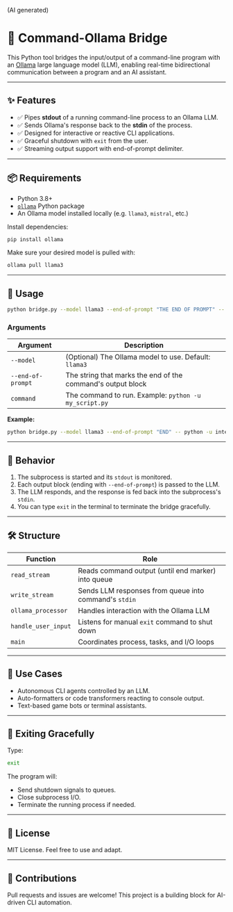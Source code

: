 (AI generated)
# 🧠 Command-Ollama Bridge

This Python tool bridges the input/output of a command-line program with an [Ollama](https://ollama.com) large language model (LLM), enabling real-time bidirectional communication between a program and an AI assistant.

---

## ✨ Features

- ✅ Pipes **stdout** of a running command-line process to an Ollama LLM.
- ✅ Sends Ollama's response back to the **stdin** of the process.
- ✅ Designed for interactive or reactive CLI applications.
- ✅ Graceful shutdown with `exit` from the user.
- ✅ Streaming output support with end-of-prompt delimiter.

---

## 📦 Requirements

- Python 3.8+
- [`ollama`](https://pypi.org/project/ollama/) Python package
- An Ollama model installed locally (e.g. `llama3`, `mistral`, etc.)

Install dependencies:

```bash
pip install ollama
```

Make sure your desired model is pulled with:

```bash
ollama pull llama3
```

---

## 🚀 Usage

```bash
python bridge.py --model llama3 --end-of-prompt "THE END OF PROMPT" -- python -u your_script.py
```

### Arguments

| Argument | Description |
|----------|-------------|
| `--model` | (Optional) The Ollama model to use. Default: `llama3` |
| `--end-of-prompt` | The string that marks the end of the command's output block |
| `command` | The command to run. Example: `python -u my_script.py` |

**Example:**

```bash
python bridge.py --model llama3 --end-of-prompt "END" -- python -u interactive_bot.py
```

---

## 🧠 Behavior

1. The subprocess is started and its `stdout` is monitored.
2. Each output block (ending with `--end-of-prompt`) is passed to the LLM.
3. The LLM responds, and the response is fed back into the subprocess's `stdin`.
4. You can type `exit` in the terminal to terminate the bridge gracefully.

---

## 🛠️ Structure

| Function | Role |
|---------|------|
| `read_stream` | Reads command output (until end marker) into queue |
| `write_stream` | Sends LLM responses from queue into command's `stdin` |
| `ollama_processor` | Handles interaction with the Ollama LLM |
| `handle_user_input` | Listens for manual `exit` command to shut down |
| `main` | Coordinates process, tasks, and I/O loops |

---

## 🧪 Use Cases

- Autonomous CLI agents controlled by an LLM.
- Auto-formatters or code transformers reacting to console output.
- Text-based game bots or terminal assistants.

---

## 🧯 Exiting Gracefully

Type:

```bash
exit
```

The program will:
- Send shutdown signals to queues.
- Close subprocess I/O.
- Terminate the running process if needed.

---

## 📝 License

MIT License. Feel free to use and adapt.

---

## 🤝 Contributions

Pull requests and issues are welcome! This project is a building block for AI-driven CLI automation.
